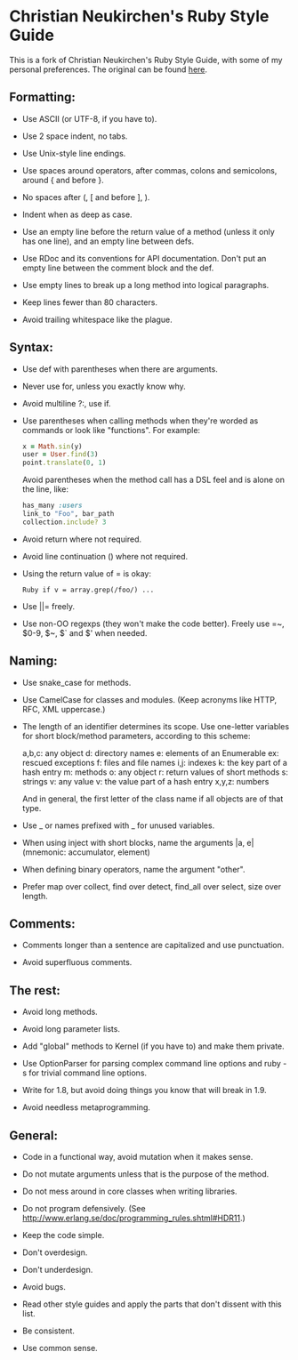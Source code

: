 # Christian Neukirchen's Ruby Style Guide

This is a fork of Christian Neukirchen's Ruby Style Guide, with some of my
personal preferences. The original can be found
[here](https://github.com/chneukirchen/styleguide).


## Formatting:

* Use ASCII (or UTF-8, if you have to).

* Use 2 space indent, no tabs.

* Use Unix-style line endings.

* Use spaces around operators, after commas, colons and semicolons,
  around { and before }.

* No spaces after (, [ and before ], ).

* Indent when as deep as case.

* Use an empty line before the return value of a method (unless it
  only has one line), and an empty line between defs.

* Use RDoc and its conventions for API documentation.  Don't put an
  empty line between the comment block and the def.

* Use empty lines to break up a long method into logical paragraphs.

* Keep lines fewer than 80 characters.

* Avoid trailing whitespace like the plague.


## Syntax:

* Use def with parentheses when there are arguments.

* Never use for, unless you exactly know why.

* Avoid multiline ?:, use if.

* Use parentheses when calling methods when they're worded as commands or look
  like "functions". For example:
    ```Ruby
    x = Math.sin(y)
    user = User.find(3)
    point.translate(0, 1)
    ```
  Avoid parentheses when the method call has a DSL feel and is alone on the
  line, like:
    ```Ruby
    has_many :users
    link_to "Foo", bar_path
    collection.include? 3
    ```
* Avoid return where not required.

* Avoid line continuation (\) where not required.

* Using the return value of = is okay:

    ```Ruby if v = array.grep(/foo/) ... ```

* Use ||= freely.

* Use non-OO regexps (they won't make the code better).  Freely use
  =~, $0-9, $~, $` and $' when needed.


## Naming:

* Use snake_case for methods.

* Use CamelCase for classes and modules.  (Keep acronyms like HTTP,
  RFC, XML uppercase.)

* The length of an identifier determines its scope.  Use one-letter
  variables for short block/method parameters, according to this
  scheme:

    a,b,c: any object
    d: directory names
    e: elements of an Enumerable
    ex: rescued exceptions
    f: files and file names
    i,j: indexes
    k: the key part of a hash entry
    m: methods
    o: any object
    r: return values of short methods
    s: strings
    v: any value
    v: the value part of a hash entry
    x,y,z: numbers

  And in general, the first letter of the class name if all objects
  are of that type.

* Use _ or names prefixed with _ for unused variables.

* When using inject with short blocks, name the arguments |a, e|
  (mnemonic: accumulator, element)

* When defining binary operators, name the argument "other".

* Prefer map over collect, find over detect, find_all over select,
  size over length.


## Comments:

* Comments longer than a sentence are capitalized and use punctuation.

* Avoid superfluous comments.


## The rest:

* Avoid long methods.

* Avoid long parameter lists.

* Add "global" methods to Kernel (if you have to) and make them private.

* Use OptionParser for parsing complex command line options and
  ruby -s for trivial command line options.

* Write for 1.8, but avoid doing things you know that will break in 1.9.

* Avoid needless metaprogramming.


## General:

* Code in a functional way, avoid mutation when it makes sense.

* Do not mutate arguments unless that is the purpose of the method.

* Do not mess around in core classes when writing libraries.

* Do not program defensively.
  (See http://www.erlang.se/doc/programming_rules.shtml#HDR11.)

* Keep the code simple.

* Don't overdesign.

* Don't underdesign.

* Avoid bugs.

* Read other style guides and apply the parts that don't dissent with
  this list.

* Be consistent.

* Use common sense.
